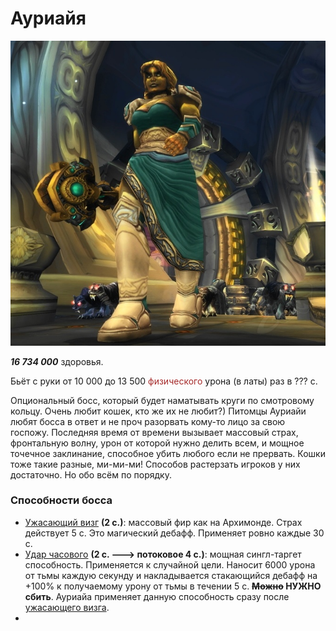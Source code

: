 # Ауриайя #

![кошатница](/img/Аурия/ауриайя.jpg)

***16 734 000*** здоровья.

Бьёт с руки от 10 000 до 13 500 <span style = "color:brown"> физического </span> урона (в латы) раз в ??? с.

Опциональный босс, который будет наматывать круги по смотровому кольцу. Очень любит кошек, кто же их не любит?) Питомцы Ауриайи любят босса в ответ и не проч разорвать кому-то лицо за свою госпожу. Последняя время от времени вызывает массовый страх, фронтальную волну, урон от которой нужно делить всем, и мощное точечное заклинание, способное убить любого если не прервать. Кошки тоже такие разные, ми-ми-ми! Способов растерзать игроков у них достаточно. Но обо всём по порядку.

### Способности босса ###

 - [Ужасающий визг](https://www.wowhead.com/wotlk/ru/spell=64386) **(2 с.)**: массовый фир как на Архимонде. Страх действует 5 с. Это магический дебафф. Применяет ровно каждые 30 с.
 - [Удар часового](https://www.wowhead.com/wotlk/ru/spell=64678) **(2 с. ---> потоковое 4 с.)**: мощная сингл-таргет способность. Применяется к случайной цели. Наносит 6000 урона от тьмы каждую секунду и накладывается стакающийся дебафф на +100% к получаемому урону от тьмы в течении 5 с. **~~Можно~~ НУЖНО сбить**. Ауриайа применяет данную способность сразу после [ужасающего визга](https://www.wowhead.com/wotlk/ru/spell=64386).
 - 
